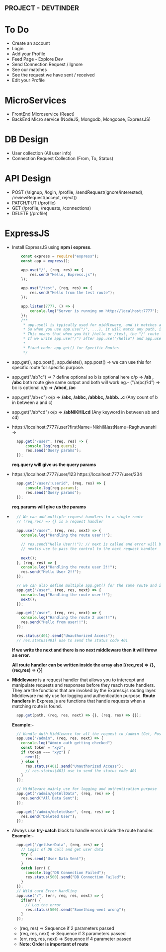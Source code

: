 ## PROJECT - DEVTINDER ##

# To Do

- Create an account 
- Login 
- Add your Profile
- Feed Page - Explore Dev
- Send Connection Request / Ignore
- See our matches
- See the request we have sent / received
- Edit your Profile

# MicroServices
- FrontEnd Microservice (React)
- BackEnd  Micro service (NodeJS, Mongodb, Mongoose, ExpressJS)

# DB Design
- User collection (All user info)
- Connection Request Collection (From, To, Status)

# API Design
- POST (/signup, /login, /profile, /sendRequest(ignore/interested), /reviewRequest(accept, reject))
- PATCH/PUT (/profile)
- GET (/profile, /requests, /connections)
- DELETE (/profile)

# ExpressJS
- Install ExpressJS using **npm i express**.
    ```javascript
        const express = require("express");
        const app = express();

        app.use("/", (req, res) => {
            res.send("Hello, Express.js");
        });

        app.use("/test", (req, res) => {
            res.send("Hello from the test route");
        });

        app.listen(7777, () => {
            console.log("Server is running on http://localhost:7777");
        });
        /**
         * app.use() is typically used for middleware, and it matches any route that starts with the specified path. 
         * So when you use app.use("/", ...), it will match any path, including "/hello" and "/test", because both these routes start with /.
         * This means that when you hit /hello or /test, the "/" route will be triggered because "/" matches all paths.
         * If we write app.use("/") after app.use("/hello") and app.use("/test"), then all routes will worked as expected. Sequence of routes is important.
         * 
         * Fixed code: app.get() for Specific Routes
         */
    ```
- app.get(), app.post(), app.delete(), app.post() => we can use this for specific route for specific purpose.

- app.get("/ab?c") => ? define optional so b is optional here
    o/p => **/ab , /abc** both route give same output and both will work
    eg.- ("/a(bc)?d") => bc is optional 
        o/p => **/abcd, /ac**

- app.get("/ab+c") o/p => **/abc, /abbc, /abbbc, /abbb...c** (Any count of b in between a and c)

- app.get("/ab*cd") o/p => **/abNIKHILcd** (Any keyword in between ab and cd)

- https://localhost:7777/user?firstName=Nikhil&lastName=Raghuwanshi => 
  ```javascript
    app.get("/user", (req, res) => {
        console.log(req.query);
        res.send("Query params");
    });
  ```
    **req.query will give us the query params**

- https://localhost:7777/user/123 https://localhost:7777/user/234
  ```javascript
    app.get("/user/:userid", (req, res) => {
        console.log(req.params);
        res.send("Query params");
    });
  ```
    **req.params will give us the params**

- ```javascript
    // We can add multiple request handlers to a single route
    // (req,res) => {} is a request handler
    
    app.use("/user", (req, res, next) => {
      console.log("Handling the route user!!");

      // res.send("Hello User!!"); // next is called and error will be thrown
      // nextis use to pass the control to the next request handler
      
      next();
    }, (req, res) => {
      console.log("Handling the route user 2!!");
      res.send("Hello User 2!!");
    });

    // we can also define multiple app.get() for the same route and it will work same as array
    app.get("/user", (req, res, next) => {
      console.log("Handling the route user!!");
      next();
    });

    app.get("/user", (req, res, next) => {
      console.log("Handling the route 2 user!!");
      res.send("Hello from user!!");
    });

    res.status(401).send("Unauthorized Access");
    // res.status(401) use to send the status code 401
  ```
    **If we write the next and there is no next middleware then it will throw an error.**

    **All route handler can be written inside the array also [(req,res) => {}, (req,res) => {}]**

- **Middleware** is a request handler that allows you to intercept and manipulate requests and responses before they reach route handlers. They are the functions that are invoked by the Express.js routing layer. Middleware mainly use for logging and authentication purpose. **Route handlers** in Express.js are functions that handle requests when a matching route is found.
  ```javascript
    app.get(path, (req, res, next) => {}, (req, res) => {});
  ```
  **Example:-**
    ```javascript
      // Handle Auth Middleware for all the request to /admin (Get, Post, Put, Delete)
      app.use("/admin", (req, res, next) => {
        console.log("Admin auth getting checked")
        const token = "xyz";
        if (token === "xyz") {
          next();
        } else {
          res.status(401).send("Unauthorized Access");
          // res.status(401) use to send the status code 401
        }
      });

      // Middleware mainly use for logging and authentication purpose
      app.get("/admin/getAllData", (req, res) => {
        res.send("All Data Sent");
      });

      app.get("/admin/deleteUser", (req, res) => {
        res.send("Deleted User");
      });
    ```

- Always use **try-catch** block to handle errors inside the route handler.
  **Example:-**
  
    ```javascript
      app.get("/getUserData", (req, res) => {
        // Logic of DB call and get user data
        try {
          res.send("User Data Sent");
        }
        catch (err) {
          console.log("DB Connection Failed");
          res.status(500).send("DB Connection Failed");
        }
      });
      // Wild card Error Handling
      app.use("/", (err, req, res, next) => {
        if(err) {
          // Log the error
          res.status(500).send("Something went wrong");
        }
      });
    ```
  - (req, res) => Sequence if 2 parameters passed
  - (req, res, next) => Sequence if 3 parameters passed
  - (err, req, res, next) => Sequence if 4 parameter passed
  - **Note: Order is important of route**